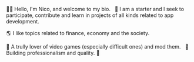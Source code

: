 👋😃 Hello, I'm Nico, and welcome to my bio.
&nbsp;
🎹 I am a starter and I seek to participate, contribute and learn in projects of all kinds related to app development.

🌎 I like topics related to finance, economy and the society.

👾 A trully lover of video games (especially difficult ones) and mod them.
&nbsp;
🌊 Building professionalism and quality. 🌊
